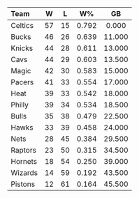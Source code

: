 | Team                             |  W  |  L  |  W%   |   GB   |
|:---------------------------------|:---:|:---:|:-----:|:------:|
| [](/r/bostonceltics) Celtics     | 57  | 15  | 0.792 | 0.000  |
| [](/r/mkebucks) Bucks            | 46  | 26  | 0.639 | 11.000 |
| [](/r/nyknicks) Knicks           | 44  | 28  | 0.611 | 13.000 |
| [](/r/clevelandcavs) Cavs        | 44  | 29  | 0.603 | 13.500 |
| [](/r/orlandomagic) Magic        | 42  | 30  | 0.583 | 15.000 |
| [](/r/pacers) Pacers             | 41  | 33  | 0.554 | 17.000 |
| [](/r/heat) Heat                 | 39  | 33  | 0.542 | 18.000 |
| [](/r/sixers) Philly             | 39  | 34  | 0.534 | 18.500 |
| [](/r/chicagobulls) Bulls        | 35  | 38  | 0.479 | 22.500 |
| [](/r/atlantahawks) Hawks        | 33  | 39  | 0.458 | 24.000 |
| [](/r/gonets) Nets               | 28  | 45  | 0.384 | 29.500 |
| [](/r/torontoraptors) Raptors    | 23  | 50  | 0.315 | 34.500 |
| [](/r/charlottehornets) Hornets  | 18  | 54  | 0.250 | 39.000 |
| [](/r/washingtonwizards) Wizards | 14  | 59  | 0.192 | 43.500 |
| [](/r/detroitpistons) Pistons    | 12  | 61  | 0.164 | 45.500 |
